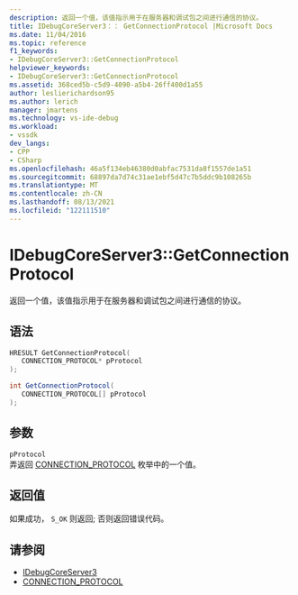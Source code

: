 ```yaml
---
description: 返回一个值，该值指示用于在服务器和调试包之间进行通信的协议。
title: IDebugCoreServer3：： GetConnectionProtocol |Microsoft Docs
ms.date: 11/04/2016
ms.topic: reference
f1_keywords:
- IDebugCoreServer3::GetConnectionProtocol
helpviewer_keywords:
- IDebugCoreServer3::GetConnectionProtocol
ms.assetid: 368ced5b-c5d9-4090-a5b4-26ff400d1a55
author: leslierichardson95
ms.author: lerich
manager: jmartens
ms.technology: vs-ide-debug
ms.workload:
- vssdk
dev_langs:
- CPP
- CSharp
ms.openlocfilehash: 46a5f134eb46380d0abfac7531da8f1557de1a51
ms.sourcegitcommit: 68897da7d74c31ae1ebf5d47c7b5ddc9b108265b
ms.translationtype: MT
ms.contentlocale: zh-CN
ms.lasthandoff: 08/13/2021
ms.locfileid: "122111510"
---
```

# <a name="idebugcoreserver3getconnectionprotocol"></a>IDebugCoreServer3::GetConnectionProtocol
返回一个值，该值指示用于在服务器和调试包之间进行通信的协议。

## <a name="syntax"></a>语法

```cpp
HRESULT GetConnectionProtocol(
   CONNECTION_PROTOCOL* pProtocol
);
```

```csharp
int GetConnectionProtocol(
   CONNECTION_PROTOCOL[] pProtocol
);
```

## <a name="parameters"></a>参数
`pProtocol`\
弄返回 [CONNECTION_PROTOCOL](../../../extensibility/debugger/reference/connection-protocol.md) 枚举中的一个值。

## <a name="return-value"></a>返回值
 如果成功， `S_OK` 则返回; 否则返回错误代码。

## <a name="see-also"></a>请参阅
- [IDebugCoreServer3](../../../extensibility/debugger/reference/idebugcoreserver3.md)
- [CONNECTION_PROTOCOL](../../../extensibility/debugger/reference/connection-protocol.md)
